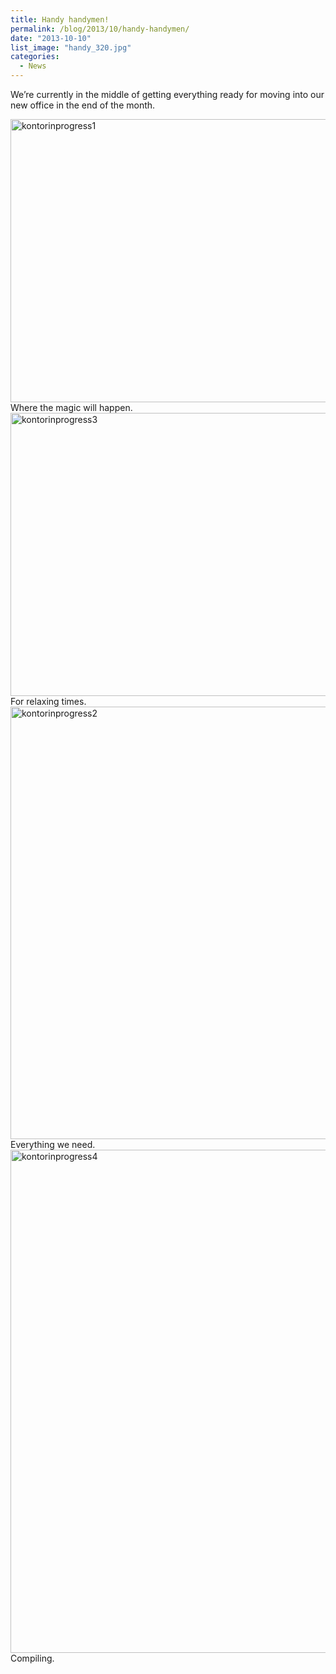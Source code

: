 ```yaml
---
title: Handy handymen!
permalink: /blog/2013/10/handy-handymen/
date: "2013-10-10"
list_image: "handy_320.jpg"
categories:
  - News
---
```

We&#8217;re currently in the middle of getting everything ready for moving into our new office in the end of the month.
<!--more-->

<img src="http://blog.agigen.se/wp-content/uploads/2013/10/kontorinprogress1-960x720.jpg" alt="kontorinprogress1" width="604" height="453" class="alignnone size-large wp-image-271" />
Where the magic will happen.

<img src="http://blog.agigen.se/wp-content/uploads/2013/10/kontorinprogress3-960x720.jpg" alt="kontorinprogress3" width="604" height="453" class="alignnone size-large wp-image-269" />
For relaxing times.

<img src="http://blog.agigen.se/wp-content/uploads/2013/10/kontorinprogress2-960x1101.jpg" alt="kontorinprogress2" width="604" height="692" class="alignnone size-large wp-image-270" />
Everything we need.

<img src="http://blog.agigen.se/wp-content/uploads/2013/10/kontorinprogress4-960x1280.jpg" alt="kontorinprogress4" width="604" height="805" class="alignnone size-large wp-image-268" />
Compiling.
